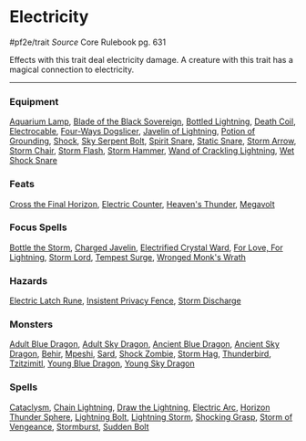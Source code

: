 
# Electricity
#pf2e/trait
*Source* Core Rulebook pg. 631

Effects with this trait deal electricity damage. A creature with this trait has a magical connection to electricity.

---

### Equipment
[Aquarium Lamp](Aquarium%20Lamp), [Blade of the Black Sovereign](Blade%20of%20the%20Black%20Sovereign), [Bottled Lightning](Bottled%20Lightning), [Death Coil](Death%20Coil), [Electrocable](Electrocable), [Four-Ways Dogslicer](Four-Ways%20Dogslicer), [Javelin of Lightning](Javelin%20of%20Lightning), [Potion of Grounding](Potion%20of%20Grounding), [Shock](../Items/Runes/Weapon%20Property%20Runes/Shock.md), [Sky Serpent Bolt](Sky%20Serpent%20Bolt), [Spirit Snare](Spirit%20Snare), [Static Snare](Static%20Snare), [Storm Arrow](Storm%20Arrow), [Storm Chair](Storm%20Chair), [Storm Flash](Storm%20Flash), [Storm Hammer](Storm%20Hammer), [Wand of Crackling Lightning](Wand%20of%20Crackling%20Lightning), [Wet Shock Snare](Wet%20Shock%20Snare)

### Feats
[Cross the Final Horizon](Cross%20the%20Final%20Horizon), [Electric Counter](Electric%20Counter), [Heaven's Thunder](Heaven's%20Thunder), [Megavolt](Megavolt)

### Focus Spells
[Bottle the Storm](../Spells_Rituals/Focus%20Spells/Level%204/Bottle%20the%20Storm.md), [Charged Javelin](../Spells_Rituals/Focus%20Spells/Level%201/Charged%20Javelin.md), [Electrified Crystal Ward](../Spells_Rituals/Focus%20Spells/Level%203/Electrified%20Crystal%20Ward.md), [For Love, For Lightning](../Spells_Rituals/Focus%20Spells/Level%206/For%20Love,%20For%20Lightning.md), [Storm Lord](../Spells_Rituals/Focus%20Spells/Level%209/Storm%20Lord.md), [Tempest Surge](../Spells_Rituals/Focus%20Spells/Level%201/Tempest%20Surge.md), [Wronged Monk's Wrath](../Spells_Rituals/Focus%20Spells/Level%205/Wronged%20Monk's%20Wrath.md)

### Hazards
[Electric Latch Rune](../Hazards/Electric%20Latch%20Rune.md), [Insistent Privacy Fence](Insistent%20Privacy%20Fence), [Storm Discharge](Storm%20Discharge)

### Monsters
[Adult Blue Dragon](Adult%20Blue%20Dragon), [Adult Sky Dragon](Adult%20Sky%20Dragon), [Ancient Blue Dragon](Ancient%20Blue%20Dragon), [Ancient Sky Dragon](Ancient%20Sky%20Dragon), [Behir](Behir), [Mpeshi](Mpeshi), [Sard](Sard), [Shock Zombie](Shock%20Zombie), [Storm Hag](Storm%20Hag), [Thunderbird](Thunderbird), [Tzitzimitl](Tzitzimitl), [Young Blue Dragon](Young%20Blue%20Dragon), [Young Sky Dragon](Young%20Sky%20Dragon)

### Spells
[Cataclysm](../Spells_Rituals/Arcane_Tradition/Level%2010/Cataclysm.md), [Chain Lightning](../Spells_Rituals/Arcane_Tradition/Level%206/Chain%20Lightning.md), [Draw the Lightning](../Spells_Rituals/Arcane_Tradition/Level%204/Draw%20the%20Lightning.md), [Electric Arc](../Spells_Rituals/Arcane_Tradition/Cantrips/Electric%20Arc.md), [Horizon Thunder Sphere](../Spells_Rituals/Arcane_Tradition/Level%201/Horizon%20Thunder%20Sphere.md), [Lightning Bolt](../Spells_Rituals/Arcane_Tradition/Level%203/Lightning%20Bolt.md), [Lightning Storm](../Spells_Rituals/Arcane_Tradition/Level%205/Lightning%20Storm.md), [Shocking Grasp](../Spells_Rituals/Arcane_Tradition/Level%201/Shocking%20Grasp.md), [Storm of Vengeance](../Spells_Rituals/Arcane_Tradition/Level%209/Storm%20of%20Vengeance.md), [Stormburst](../Spells_Rituals/Arcane_Tradition/Level%205/Stormburst.md), [Sudden Bolt](../Spells_Rituals/Arcane_Tradition/Level%202/Sudden%20Bolt.md)